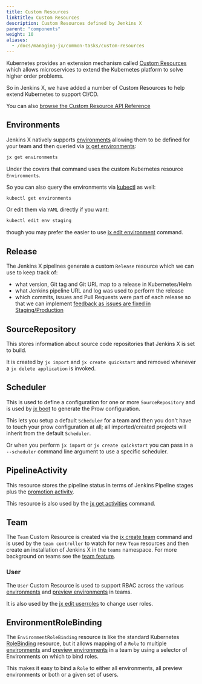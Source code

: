 ```yaml
---
title: Custom Resources
linktitle: Custom Resources
description: Custom Resources defined by Jenkins X
parent: "components"
weight: 10
aliases:
  - /docs/managing-jx/common-tasks/custom-resources
---
```


Kubernetes provides an extension mechanism called [Custom Resources](https://kubernetes.io/docs/concepts/api-extension/custom-resources/) which allows microservices to extend the Kubernetes platform to solve higher order problems.

So in Jenkins X, we have added a number of Custom Resources to help extend Kubernetes to support CI/CD.

You can also [browse the Custom Resource API Reference](/apidocs/)

## Environments

Jenkins X natively supports [environments](/docs/concepts/features/#environments) allowing them to be defined for your team and then queried via [jx get environments](/commands/jx_get_environments/):

```sh
jx get environments
```

Under the covers that command uses the custom Kubernetes resource `Environments`.

So you can also query the environments via [kubectl](https://kubernetes.io/docs/reference/kubectl/overview/) as well:


```sh
kubectl get environments
```

Or edit them via `YAML` directly if you want:

```sh
kubectl edit env staging
```

though you may prefer the easier to use [jx edit environment](/commands/jx_edit_environment/) command.

## Release

The Jenkins X pipelines generate a custom `Release` resource which we can use to keep track of:

* what version, Git tag and Git URL map to a release in Kubernetes/Helm
* what Jenkins pipeline URL and log was used to perform the release
* which commits, issues and Pull Requests were part of each release so that we can implement [feedback as issues are fixed in Staging/Production](/docs/concepts/features/#feedback)

## SourceRepository

This stores information about source code repositories that Jenkins X is set to build.

It is created by `jx import` and `jx create quickstart` and removed whenever a `jx delete application` is invoked.

## Scheduler

This is used to define a configuration for one or more `SourceRepository` and is used by [jx boot]() to generate the Prow configuration.

This lets you setup a default `Scheduler` for a team and then you don't have to touch your prow configuration at all; all imported/created projects will inherit from the default `Scheduler`.

Or when you perform `jx import` or `jx create quickstart` you can pass in a `--scheduler` command line argument to use a specific scheduler.


## PipelineActivity

This resource stores the pipeline status in terms of Jenkins Pipeline stages plus the [promotion activity](/docs/concepts/features/#promotion).

This resource is also used by the [jx get activities](/commands/jx_get_activities/) command.

## Team

The `Team` Custom Resource is created via the [jx create team](/commands/jx_create_team/) command and is used by the `team controller` to watch for new `Team` resources and then create an installation of Jenkins X in the `teams` namespace. For more background on teams see the [team feature](/docs/concepts/features/#teams).

### User

The `User` Custom Resource is used to support RBAC across the various [environments](/docs/concepts/features/#environments) and [preview environments](/docs/concepts/features/#preview-environments) in teams.

It is also used by the [jx edit userroles](/commands/jx_edit_userroles/) to change user roles.

## EnvironmentRoleBinding

The `EnvironmentRoleBinding` resource is like the standard Kubernetes [RoleBinding](https://kubernetes.io/docs/reference/generated/kubernetes-api/v1.13/#rolebinding-v1-rbac-authorization-k8s-io) resource, but it allows mapping of a `Role` to multiple [environments](/docs/concepts/features/#environments) and [preview environments](/docs/concepts/features/#preview-environments) in a team by using a selector of Environments on which to bind roles.

This makes it easy to bind a `Role` to either all environments, all preview environments or both or a given set of users.


